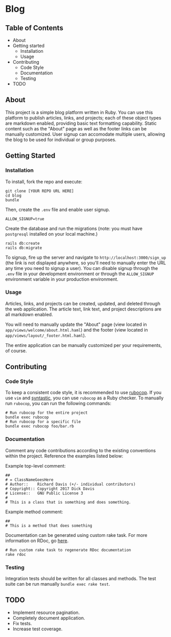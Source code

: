 # Blog

## Table of Contents
* About
* Getting started
    * Installation
    * Usage
* Contributing
    * Code Style
    * Documentation
    * Testing
* TODO

## About
This project is a simple blog platform written in Ruby. You can use this platform to publish articles, links, and projects; each of these object types are markdown enabled, providing basic text formatting capability. Static content such as the "About" page as well as the footer links can be manually customized. User signup can accomodate multiple users, allowing the blog to be used for individual or group purposes.

## Getting Started
### Installation
To install, fork the repo and execute:

```
git clone [YOUR REPO URL HERE]
cd blog
bundle
```

Then, create the `.env` file and enable user signup.

```
ALLOW_SIGNUP=true
```

Create the database and run the migrations (note: you must have `postgresql` installed on your local machine.)

```
rails db:create
rails db:migrate
```

To signup, fire up the server and navigate to `http://localhost:3000/sign_up` (the link is not displayed anywhere, so you'll need to manually enter the URL any time you need to signup a user). You can disable signup through the `.env` file in your development environment or through the `ALLOW_SIGNUP` environment variable in your production environment.


### Usage
Articles, links, and projects can be created, updated, and deleted through the web application. The article text, link text, and project descriptions are all markdown enabled.

You will need to manually update the "About" page (view located in `app/views/welcome/about.html.haml`) and the footer (view located in `app/views/layout/_footer.html.haml`).

The entire application can be manually customized per your requirements, of course.

## Contributing
### Code Style
To keep a consistent code style, it is recommended to use
[rubocop](https://github.com/bbatsov/rubocop). If you use `vim` and
[syntastic](https://github.com/vim-syntastic/syntastic), you
can use `rubocop` as a Ruby checker. To manually run `rubocop`, you
can run the following commands:

```
# Run rubocop for the entire project
bundle exec rubocop
# Run rubocop for a specific file
bundle exec rubocop foo/bar.rb
```

### Documentation
Comment any code contributions according to the existing conventions within the project.
Reference the examples listed below:

Example top-level comment:

```
##
# = ClassNameGoesHere
# Author::    Richard Davis (+/- individual contributors)
# Copyright:: Copyright 2017 Dick Davis
# License::   GNU Public License 3
#
# This is a class that is something and does something.
```

Example method comment:

```
##
# This is a method that does something
```

Documentation can be generated using custom rake task. For more information on RDoc, go
[here](https://rdoc.github.io/rdoc/index.html).

```
# Run custom rake task to regenerate RDoc documentation
rake rdoc
```

### Testing
Integration tests should be written for all classes and methods. The test suite
can be run manually `bundle exec rake test`.

## TODO
* Implement resource pagination.
* Completely document application.
* Fix tests.
* Increase test coverage.
